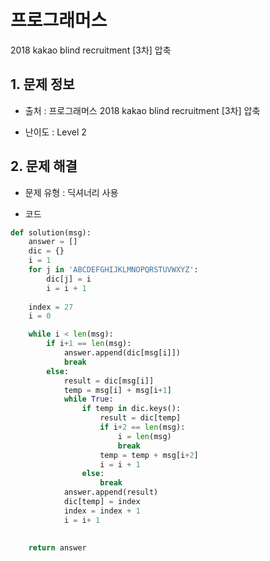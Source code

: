 # 프로그래머스
2018 kakao blind recruitment [3차] 압축

## 1. 문제 정보

- 출처 : 프로그래머스 2018 kakao blind recruitment [3차] 압축

- 난이도 : Level 2

## 2. 문제 해결

- 문제 유형 : 딕셔너리 사용

- 코드

```python
def solution(msg):
    answer = []
    dic = {}
    i = 1
    for j in 'ABCDEFGHIJKLMNOPQRSTUVWXYZ':
        dic[j] = i
        i = i + 1
    
    index = 27
    i = 0

    while i < len(msg):
        if i+1 == len(msg):
            answer.append(dic[msg[i]])
            break
        else:
            result = dic[msg[i]]
            temp = msg[i] + msg[i+1]
            while True:
                if temp in dic.keys():
                    result = dic[temp]
                    if i+2 == len(msg):
                        i = len(msg)
                        break
                    temp = temp + msg[i+2]
                    i = i + 1
                else:
                    break
            answer.append(result)
            dic[temp] = index
            index = index + 1
            i = i+ 1
            
    
    return answer
```
